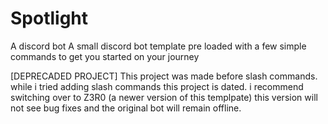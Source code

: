 # Spotlight
A discord bot
A small discord bot template pre loaded with a few simple commands to get you started on your journey


[DEPRECADED PROJECT]
This project was made before slash commands. while i tried adding slash commands this project is dated. i recommend switching over to Z3R0
(a newer version of this templpate) this version will not see bug fixes and the original bot will remain offline.

